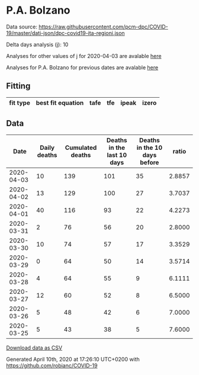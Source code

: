 # P.A. Bolzano

Data source: https://raw.githubusercontent.com/pcm-dpc/COVID-19/master/dati-json/dpc-covid19-ita-regioni.json

Delta days analysis (j): 10

Analyses for other values of j for 2020-04-03 are avalable [here](../README.md)

Analyses for P.A. Bolzano for previous dates are avalable [here](../../README.md)

## Fitting 
|fit type|best fit equation|tafe|tfe|ipeak|izero|
|-------|-----|--------|------|---|---|

## Data
|Date|Daily deaths|Cumulated deaths|Deaths in the last 10 days|Deaths in the 10 days before|ratio|
|----|----------|-----------|-------|--------------------|-----|
|2020-04-03|10|139|101|35|2.8857|
|2020-04-02|13|129|100|27|3.7037|
|2020-04-01|40|116|93|22|4.2273|
|2020-03-31|2|76|56|20|2.8000|
|2020-03-30|10|74|57|17|3.3529|
|2020-03-29|0|64|50|14|3.5714|
|2020-03-28|4|64|55|9|6.1111|
|2020-03-27|12|60|52|8|6.5000|
|2020-03-26|5|48|42|6|7.0000|
|2020-03-25|5|43|38|5|7.6000|

[Download data as CSV](COVID-19_p.a._bolzano_j10_2020-04-03.csv)

Generated April 10th, 2020 at 17:26:10 UTC+0200 with https://github.com/robianc/COVID-19
